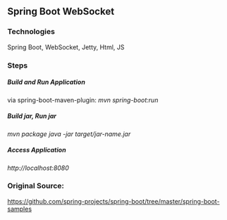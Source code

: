 ## Spring Boot WebSocket

### Technologies
Spring Boot, WebSocket, Jetty, Html, JS


### Steps
##### Build and Run Application
via spring-boot-maven-plugin:
*mvn spring-boot:run*

##### Build jar, Run jar
*mvn package*
*java -jar target/jar-name.jar*

##### Access Application
*http://localhost:8080*


### Original Source:
https://github.com/spring-projects/spring-boot/tree/master/spring-boot-samples



